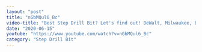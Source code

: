 ```yaml
---
layout: "post"
title: "nGbMQul6_Bc"
video-title: "Best Step Drill Bit? Let's find out! DeWalt, Milwaukee, Bosch, Irwin, Diablo, Makita, Bauer, TEMO"
date: "2020-06-15"
youtube: "https://www.youtube.com/watch?v=nGbMQul6_Bc"
category: "Step Drill Bit"
---
```

<div class="space-y-1"></div>
